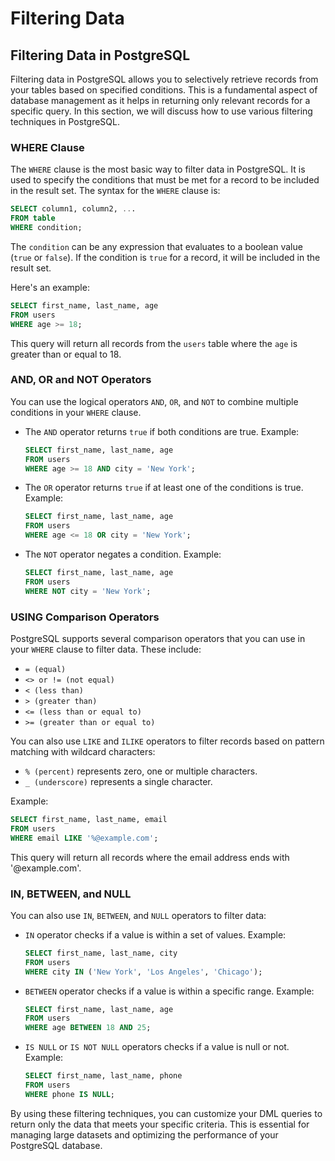 # Filtering Data

## Filtering Data in PostgreSQL

Filtering data in PostgreSQL allows you to selectively retrieve records from your tables based on specified conditions. This is a fundamental aspect of database management as it helps in returning only relevant records for a specific query. In this section, we will discuss how to use various filtering techniques in PostgreSQL.

### WHERE Clause

The `WHERE` clause is the most basic way to filter data in PostgreSQL. It is used to specify the conditions that must be met for a record to be included in the result set. The syntax for the `WHERE` clause is:

```sql
SELECT column1, column2, ...
FROM table
WHERE condition;
```

The `condition` can be any expression that evaluates to a boolean value (`true` or `false`). If the condition is `true` for a record, it will be included in the result set. 

Here's an example:

```sql
SELECT first_name, last_name, age
FROM users
WHERE age >= 18;
```

This query will return all records from the `users` table where the `age` is greater than or equal to 18.

### AND, OR and NOT Operators

You can use the logical operators `AND`, `OR`, and `NOT` to combine multiple conditions in your `WHERE` clause. 

- The `AND` operator returns `true` if both conditions are true. Example:

  ```sql
  SELECT first_name, last_name, age
  FROM users
  WHERE age >= 18 AND city = 'New York';
  ```

- The `OR` operator returns `true` if at least one of the conditions is true. Example:

  ```sql
  SELECT first_name, last_name, age
  FROM users
  WHERE age <= 18 OR city = 'New York';
  ```

- The `NOT` operator negates a condition. Example:

  ```sql
  SELECT first_name, last_name, age
  FROM users
  WHERE NOT city = 'New York';
  ```

### USING Comparison Operators

PostgreSQL supports several comparison operators that you can use in your `WHERE` clause to filter data. These include:

- `= (equal)`
- `<> or != (not equal)`
- `< (less than)`
- `> (greater than)`
- `<= (less than or equal to)`
- `>= (greater than or equal to)`

You can also use `LIKE` and `ILIKE` operators to filter records based on pattern matching with wildcard characters:

- `% (percent)` represents zero, one or multiple characters.
- `_ (underscore)` represents a single character.

Example:

```sql
SELECT first_name, last_name, email
FROM users
WHERE email LIKE '%@example.com';
```

This query will return all records where the email address ends with '@example.com'.

### IN, BETWEEN, and NULL

You can also use `IN`, `BETWEEN`, and `NULL` operators to filter data:

- `IN` operator checks if a value is within a set of values. Example:

  ```sql
  SELECT first_name, last_name, city
  FROM users
  WHERE city IN ('New York', 'Los Angeles', 'Chicago');
  ```

- `BETWEEN` operator checks if a value is within a specific range. Example:

  ```sql
  SELECT first_name, last_name, age
  FROM users
  WHERE age BETWEEN 18 AND 25;
  ```

- `IS NULL` or `IS NOT NULL` operators checks if a value is null or not. Example:

  ```sql
  SELECT first_name, last_name, phone
  FROM users
  WHERE phone IS NULL;
  ```

By using these filtering techniques, you can customize your DML queries to return only the data that meets your specific criteria. This is essential for managing large datasets and optimizing the performance of your PostgreSQL database.